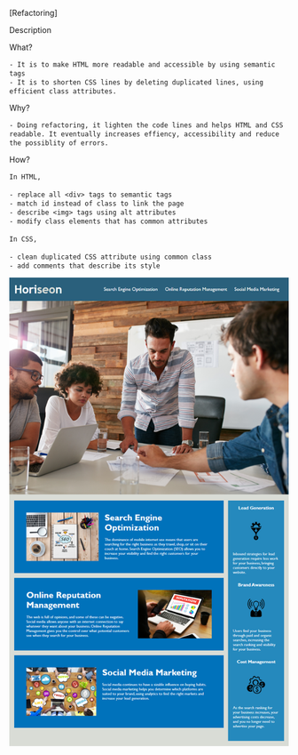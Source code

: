  [Refactoring]

 Description

  What?

    - It is to make HTML more readable and accessible by using semantic tags
    - It is to shorten CSS lines by deleting duplicated lines, using efficient class attributes.

  Why?

    - Doing refactoring, it lighten the code lines and helps HTML and CSS readable. It eventually increases effiency, accessibility and reduce the possiblity of errors.

  How?

    In HTML, 

    - replace all <div> tags to semantic tags
    - match id instead of class to link the page
    - describe <img> tags using alt attributes
    - modify class elements that has common attributes

    In CSS,

    - clean duplicated CSS attribute using common class
    - add comments that describe its style


![homepage image](./Assets/01-html-css-git-homework-demo.png)



